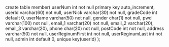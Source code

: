 

create table member(
userNum int not null primary key auto_increment,
userId	varchar(60) not null,
userNick	varchar(30) not null,
gradeCode	int default 0,
userName varchar(50) not null,
gender	char(1) not null,
pwd	varchar(100) not null,
email_1 varchar(20) not null,
email_2 varchar(20),
email_3 varchar(20),
phone char(20) not null,
postCode	int not null,
address	varchar(50) not null,
userReginumFirst int not null,
userReginumLast	int not null,
admin	int default 0,
unique key(userId)
);